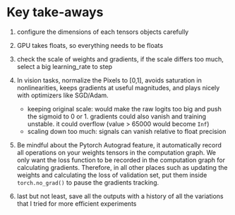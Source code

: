 # Key take-aways
1. configure the dimensions of each tensors objects carefully

2. GPU takes floats, so everything needs to be floats

3. check the scale of weights and gradients, if the scale differs too much, select a big learning_rate to step

4. In vision tasks, normalize the Pixels to [0,1], avoids saturation in nonlinearities,
keeps gradients at useful magnitudes,
and plays nicely with optimizers like SGD/Adam.
   * keeping original scale: would make the raw logits too big and push the sigmoid to 0 or 1. gradients could also vanish and training unstable. it could overflow (value > 65000 would become `Inf`)
   * scaling down too much: signals can vanish relative to float precision

5. Be mindful about the Pytorch Autograd feature, it automatically record all operations on your weights tensors in the computation graph. We only want the loss function to be recorded in the computation graph for calculating gradients. Therefore, in all other places such as updating the weights and calculating the loss of validation set, put them inside `torch.no_grad()` to pause the gradients tracking.

6. last but not least, save all the outputs with a history of all the variations that I tried for more efficient experiments
